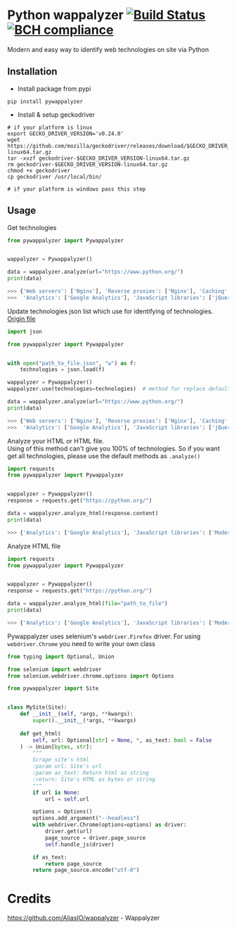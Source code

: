 # Python wappalyzer  [![Build Status](https://cloud.drone.io/api/badges/Kel0/pywappalyzer/status.svg)](https://cloud.drone.io/Kel0/pywappalyzer) [![BCH compliance](https://bettercodehub.com/edge/badge/Kel0/pywappalyzer?branch=main)](https://bettercodehub.com/)
Modern and easy way to identify web technologies on site via Python

## Installation
- Install package from pypi
```commandline
pip install pywappalyzer
```
- Install & setup geckodriver
```shell
# if your platform is linux 
export GECKO_DRIVER_VERSION='v0.24.0'
wget https://github.com/mozilla/geckodriver/releases/download/$GECKO_DRIVER_VERSION/geckodriver-$GECKO_DRIVER_VERSION-linux64.tar.gz
tar -xvzf geckodriver-$GECKO_DRIVER_VERSION-linux64.tar.gz
rm geckodriver-$GECKO_DRIVER_VERSION-linux64.tar.gz
chmod +x geckodriver
cp geckodriver /usr/local/bin/

# if your platform is windows pass this step
```

## Usage
Get technologies
```python
from pywappalyzer import Pywappalyzer


wappalyzer = Pywappalyzer()

data = wappalyzer.analyze(url="https://www.python.org/")
print(data)

>>> {'Web servers': ['Nginx'], 'Reverse proxies': ['Nginx'], 'Caching': ['Varnish'], 
>>>  'Analytics': ['Google Analytics'], 'JavaScript libraries': ['jQuery UI', 'Modernizr', 'jQuery']
```
Update technologies json list which use for identifying of technologies. [Origin file](https://raw.githubusercontent.com/AliasIO/wappalyzer/master/src/technologies.json)
```python
import json

from pywappalyzer import Pywappalyzer


with open("path_to_file.json", "w") as f:
    technologies = json.load(f)

wappalyzer = Pywappalyzer()
wappalyzer.use(technologies=technologies)  # method for replace default `technologies` and `categories` dictionaries

data = wappalyzer.analyze(url="https://www.python.org/")
print(data)

>>> {'Web servers': ['Nginx'], 'Reverse proxies': ['Nginx'], 'Caching': ['Varnish'], 
>>>  'Analytics': ['Google Analytics'], 'JavaScript libraries': ['jQuery UI', 'Modernizr', 'jQuery']}
```
Analyze your HTML or HTML file. \
Using of this method can't give you 100% of technologies. So if you want get all technologies, 
please use the default methods as `.analyze()`
```python
import requests
from pywappalyzer import Pywappalyzer


wappalyzer = Pywappalyzer()
response = requests.get("https://python.org/")

data = wappalyzer.analyze_html(response.content)
print(data)

>>> {'Analytics': ['Google Analytics'], 'JavaScript libraries': ['Modernizr', 'jQuery UI', 'jQuery']}
```
Analyze HTML file
```python
import requests
from pywappalyzer import Pywappalyzer


wappalyzer = Pywappalyzer()
response = requests.get("https://python.org/")

data = wappalyzer.analyze_html(file="path_to_file")
print(data)

>>> {'Analytics': ['Google Analytics'], 'JavaScript libraries': ['Modernizr', 'jQuery UI', 'jQuery']}
```
Pywappalyzer uses selenium's `webdriver.Firefox` driver. For using `webdriver.Chrome` you need to write your own class
```python
from typing import Optional, Union

from selenium import webdriver
from selenium.webdriver.chrome.options import Options

from pywappalyzer import Site


class MySite(Site):
    def __init__(self, *args, **kwargs):
        super().__init__(*args, **kwargs)
    
    def get_html(
        self, url: Optional[str] = None, *, as_text: bool = False
    ) -> Union[bytes, str]:
        """
        Scrape site's html
        :param url: Site's url
        :param as_text: Return html as string
        :return: Site's HTML as bytes or string
        """
        if url is None:
            url = self.url

        options = Options()
        options.add_argument("--headless")
        with webdriver.Chrome(options=options) as driver:
            driver.get(url)
            page_source = driver.page_source
            self.handle_js(driver)

        if as_text:
            return page_source
        return page_source.encode("utf-8")
```

# Credits
https://github.com/AliasIO/wappalyzer - Wappalyzer

